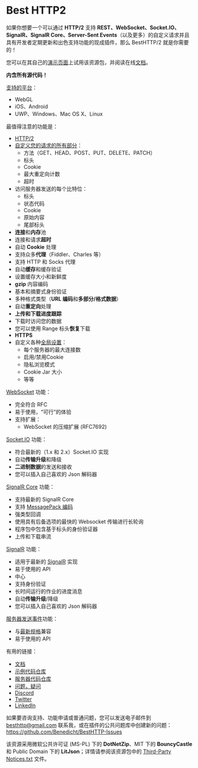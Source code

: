 # Best HTTP2

如果你想要一个可以通过 **HTTP/2** 支持 **REST、WebSocket、Socket.IO、SignalR、SignalR Core、Server-Sent Events**（以及更多）的自定义请求并且具有开发者定期更新和出色支持功能的现成插件，那么 BestHTTP/2 就是你需要的！

您可以在其自己的[演示页面](https://besthttpdemosite.azurewebsites.net/)上试用该资源包，并阅读在线[文档](https://besthttp-documentation.readthedocs.io/en/latest/)。

**内含所有源代码！**

[支持的平台](https://besthttp-documentation.readthedocs.io/en/latest/#platforms/)：

- WebGL
- iOS、Android
- UWP、Windows、Mac OS X、Linux

最值得注意的功能是：

- [HTTP/2](https://besthttp-documentation.readthedocs.io/en/latest/#7.GlobalTopics/HTTP2/)
- [自定义您的请求的所有部分](https://besthttp-documentation.readthedocs.io/en/latest/#1.HTTPRequest/GettingStarted/)：
  - 方法（GET、HEAD、POST、PUT、DELETE、PATCH）
  - 标头
  - Cookie
  - 最大重定向计数
  - 超时
- 访问服务器发送的每个比特位：
  - 标头
  - 状态代码
  - Cookie
  - 原始内容
  - 尾部标头
- **连接**和**内存**池
- 连接和请求**超时**
- 自动 **Cookie** 处理
- 支持众多**代理**（Fiddler、Charles 等）
- 支持 HTTP 和 Socks 代理
- 自动**缓存**和缓存验证
- 设置缓存大小和新鲜度
- **gzip** 内容编码
- 基本和摘要式身份验证
- 多种格式类型（**URL 编码**和**多部分/格式数据**）
- 自动**重定向**处理
- **上传和下载进度跟踪**
- 下载时访问您的数据
- 您可以使用 Range 标头**恢复**下载
- **HTTPS**
- 自定义各种[全局设置](https://besthttp-documentation.readthedocs.io/en/latest/#7.GlobalTopics/GlobalSettings/)：
  - 每个服务器的最大连接数
  - 启用/禁用Cookie
  - 隐私浏览模式
  - Cookie Jar 大小
  - 等等

[WebSocket](https://besthttp-documentation.readthedocs.io/en/latest/#2.WebSocket/) 功能：

- 完全符合 RFC
- 易于使用，“可行”的体验
- 支持扩展：
  - WebSocket 的压缩扩展 (RFC7692)

[Socket.IO](https://besthttp-documentation.readthedocs.io/en/latest/#3.Socket.IO/) 功能：

- 符合最新的（1.x 和 2.x）Socket.IO 实现
- 自动**传输升级**和降级
- **二进制数据**的发送和接收
- 您可以插入自己喜欢的 Json 解码器

[SignalR Core](https://besthttp-documentation.readthedocs.io/en/latest/#6.SignalRCore/) 功能：

- 支持最新的 SignalR Core
- 支持 [MessagePack 编码](https://besthttp-documentation.readthedocs.io/en/latest/#6.SignalRCore/3.Encoders/#messagepack)
- 强类型回调
- 使用具有后备选项的最快的 Websocket 传输进行长轮询
- 程序包中包含基于标头的身份验证器
- 上传和下载串流

[SignalR](https://besthttp-documentation.readthedocs.io/en/latest/#4.SignalR/) 功能：

- 适用于最新的 [SignalR](http://www.asp.net/signalr) 实现
- 易于使用的 API
- 中心
- 支持身份验证
- 长时间运行的作业的进度消息
- 自动**传输升级**/降级
- 您可以插入自己喜欢的 Json 解码器

[服务器发送事件](https://besthttp-documentation.readthedocs.io/en/latest/#5.EventSource/)功能：

- 与[最新规格](http://www.w3.org/TR/eventsource/)兼容
- 易于使用的 API

有用的链接：

- [文档](https://besthttp-documentation.readthedocs.io/en/latest/)
- [示例代码仓库](https://github.com/Benedicht/BestHTTP_Examples)
- [服务器代码仓库](https://github.com/Benedicht/BestHTTP_DemoSite)
- [问题，疑问](https://github.com/Benedicht/BestHTTP-Issues)
- [Discord](https://discord.gg/yD9tXwQ)
- [Twitter](https://twitter.com/Best_HTTP)
- [LinkedIn](http://hu.linkedin.com/in/tivadargyorgy)

如果要咨询支持、功能申请或普通问题，您可以发送电子邮件到 [besthttp@gmail.com](mailto:besthttp@gmail.com) 联系我，或在插件的公共问题库中创建新的问题：<https://github.com/Benedicht/BestHTTP-Issues>

该资源采用微软公共许可证 (MS-PL) 下的 **DotNetZip**、MIT 下的 **BouncyCastle** 和 Public Domain 下的 **LitJson**；详情请参阅该资源包中的 [Third-Party Notices.txt](https://besthttp-documentation.readthedocs.io/en/latest/#ThirdPartyNotices/) 文件。
